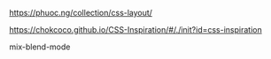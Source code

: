 
https://phuoc.ng/collection/css-layout/

https://chokcoco.github.io/CSS-Inspiration/#/./init?id=css-inspiration

mix-blend-mode